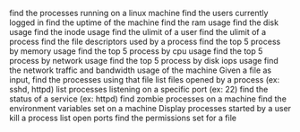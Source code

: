 find the processes running on a linux machine
find the users currently logged in
find the uptime of the machine
find the ram usage
find the disk usage
find the inode usage
find the ulimit of a user
find the ulimit of a process
find the file descriptors used by a process
find the top 5 process by memory usage
find the top 5 process by cpu usage
find the top 5 process by network usage
find the top 5 process by disk iops usage
find the network traffic and bandwidth usage of the machine
Given a file as input, find the processes using that file
list files opened by a process (ex: sshd, httpd)
list processes listening on a specific port (ex: 22)
find the status of a service (ex: httpd)
find zombie processes on a machine
find the environment variables set on a machine
Display processes started by a user
kill a process
list open ports
find the permissions set for a file
